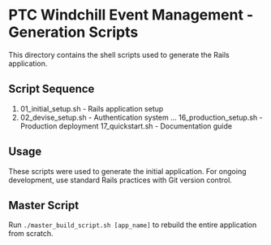 # PTC Windchill Event Management - Generation Scripts

This directory contains the shell scripts used to generate the Rails application.

## Script Sequence
1. 01_initial_setup.sh - Rails application setup
2. 02_devise_setup.sh - Authentication system
...
16_production_setup.sh - Production deployment
17_quickstart.sh - Documentation guide

## Usage
These scripts were used to generate the initial application. For ongoing development, use standard Rails practices with Git version control.

## Master Script
Run `./master_build_script.sh [app_name]` to rebuild the entire application from scratch.
